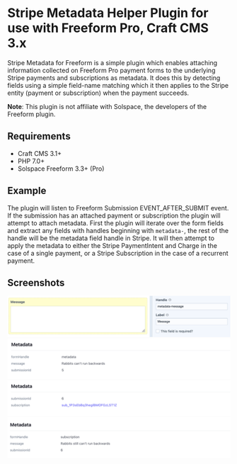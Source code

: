 
# Stripe Metadata Helper Plugin for use with Freeform Pro, Craft CMS 3.x

Stripe Metadata for Freeform is a simple plugin which enables attaching information collected on Freeform Pro payment forms to the underlying Stripe payments and subscriptions as metadata. It does this by detecting fields using a simple field-name matching which it then applies to the Stripe entity (payment or subscription) when the payment succeeds.

**Note**: This plugin is not affiliate with Solspace, the developers of the Freeform plugin.

## Requirements

* Craft CMS 3.1+
* PHP 7.0+
* Solspace Freeform 3.3+ (Pro)

## Example

The plugin will listen to Freeform Submission EVENT_AFTER_SUBMIT event. If the submission has an attached payment or subscription the plugin will attempt to attach metadata. First the plugin will iterate over the form fields and extract any fields with handles beginning with `metadata-`, the rest of the handle will be the metadata field handle in Stripe. It will then attempt to apply the metadata to either the Stripe PaymentIntent and Charge in the case of a single payment, or a Stripe Subscription in the case of a recurrent payment.


## Screenshots

![Screenshot](docs/images/field-in-freeform.png)
![Screenshot](docs/images/stripe-dashboard-metadata.png)
![Screenshot](docs/images/stripe-dashboard-subscription-link.png)
![Screenshot](docs/images/stripe-dashboard-subscription.png)
